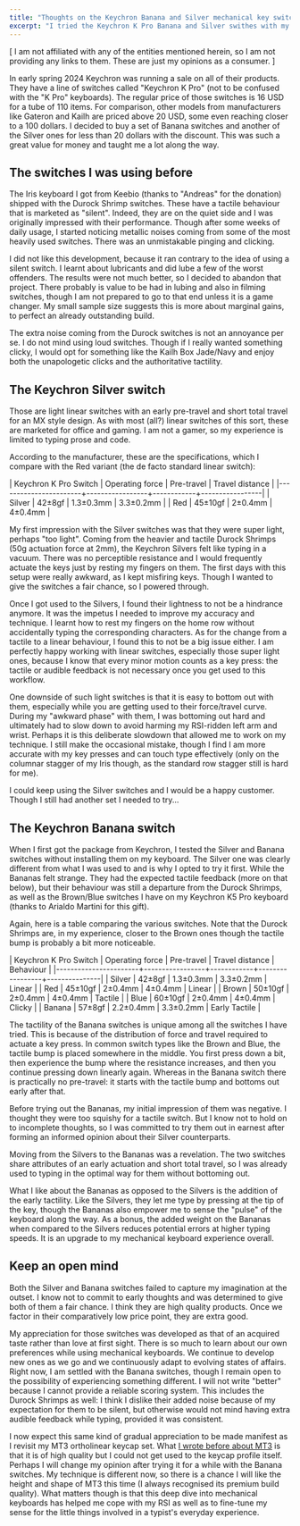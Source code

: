 ```yaml
---
title: "Thoughts on the Keychron Banana and Silver mechanical key switches"
excerpt: "I tried the Keychron K Pro Banana and Silver swithes with my Iris keyboard. They are nice, though I had to get used to them."
---
```


[ I am not affiliated with any of the entities mentioned herein, so I
  am not providing any links to them. These are just my opinions as a
  consumer. ]

In early spring 2024 Keychron was running a sale on all of their
products. They have a line of switches called "Keychron K Pro" (not to
be confused with the "K Pro" keyboards). The regular price of those
switches is 16 USD for a tube of 110 items. For comparison, other
models from manufacturers like Gateron and Kailh are priced above 20
USD, some even reaching closer to a 100 dollars. I decided to buy a
set of Banana switches and another of the Silver ones for less than 20
dollars with the discount. This was such a great value for money and
taught me a lot along the way.

## The switches I was using before

The Iris keyboard I got from Keebio (thanks to "Andreas" for the
donation) shipped with the Durock Shrimp switches. These have a
tactile behaviour that is marketed as "silent". Indeed, they are on
the quiet side and I was originally impressed with their performance.
Though after some weeks of daily usage, I started noticing metallic
noises coming from some of the most heavily used switches. There was
an unmistakable pinging and clicking.

I did not like this development, because it ran contrary to the idea
of using a silent switch. I learnt about lubricants and did lube a few
of the worst offenders. The results were not much better, so I decided
to abandon that project. There probably is value to be had in lubing
and also in filming switches, though I am not prepared to go to that
end unless it is a game changer. My small sample size suggests this is
more about marginal gains, to perfect an already outstanding build.

The extra noise coming from the Durock switches is not an annoyance
per se. I do not mind using loud switches. Though if I really wanted
something clicky, I would opt for something like the Kailh Box
Jade/Navy and enjoy both the unapologetic clicks and the authoritative
tactility.

## The Keychron Silver switch

Those are light linear switches with an early pre-travel and short
total travel for an MX style design. As with most (all?) linear
switches of this sort, these are marketed for office and gaming. I am
not a gamer, so my experience is limited to typing prose and code.

According to the manufacturer, these are the specifications, which I
compare with the Red variant (the de facto standard linear switch):

| Keychron K Pro Switch | Operating force | Pre-travel | Travel distance |
|-----------------------+-----------------+------------+-----------------|
| Silver                | 42±8gf          | 1.3±0.3mm  | 3.3±0.2mm       |
| Red                   | 45±10gf         | 2±0.4mm    | 4±0.4mm         |

My first impression with the Silver switches was that they were super
light, perhaps "too light". Coming from the heavier and tactile Durock
Shrimps (50g actuation force at 2mm), the Keychron Silvers felt like
typing in a vacuum. There was no perceptible resistance and I would
frequently actuate the keys just by resting my fingers on them. The
first days with this setup were really awkward, as I kept misfiring
keys. Though I wanted to give the switches a fair chance, so I powered
through.

Once I got used to the Silvers, I found their lightness to not be a
hindrance anymore. It was the impetus I needed to improve my accuracy
and technique. I learnt how to rest my fingers on the home row without
accidentally typing the corresponding characters. As for the change
from a tactile to a linear behaviour, I found this to not be a big
issue either. I am perfectly happy working with linear switches,
especially those super light ones, because I know that every minor
motion counts as a key press: the tactile or audible feedback is not
necessary once you get used to this workflow.

One downside of such light switches is that it is easy to bottom out
with them, especially while you are getting used to their force/travel
curve. During my "awkward phase" with them, I was bottoming out hard
and ultimately had to slow down to avoid harming my RSI-ridden left
arm and wrist. Perhaps it is this deliberate slowdown that allowed me
to work on my technique. I still make the occasional mistake, though I
find I am more accurate with my key presses and can touch type
effectively (only on the columnar stagger of my Iris though, as the
standard row stagger still is hard for me).

I could keep using the Silver switches and I would be a happy
customer. Though I still had another set I needed to try...

## The Keychron Banana switch

When I first got the package from Keychron, I tested the Silver and
Banana switches without installing them on my keyboard. The Silver one
was clearly different from what I was used to and is why I opted to
try it first. While the Bananas felt strange. They had the expected
tactile feedback (more on that below), but their behaviour was still a
departure from the Durock Shrimps, as well as the Brown/Blue switches
I have on my Keychron K5 Pro keyboard (thanks to Arialdo Martini for
this gift).

Again, here is a table comparing the various switches. Note that the
Durock Shrimps are, in my experience, closer to the Brown ones though
the tactile bump is probably a bit more noticeable.

| Keychron K Pro Switch | Operating force | Pre-travel | Travel distance | Behaviour     |
|-----------------------+-----------------+------------+-----------------+---------------|
| Silver                | 42±8gf          | 1.3±0.3mm  | 3.3±0.2mm       | Linear        |
| Red                   | 45±10gf         | 2±0.4mm    | 4±0.4mm         | Linear        |
| Brown                 | 50±10gf         | 2±0.4mm    | 4±0.4mm         | Tactile       |
| Blue                  | 60±10gf         | 2±0.4mm    | 4±0.4mm         | Clicky        |
| Banana                | 57±8gf          | 2.2±0.4mm  | 3.3±0.2mm       | Early Tactile |

The tactility of the Banana switches is unique among all the switches
I have tried. This is because of the distribution of force and travel
required to actuate a key press. In common switch types like the Brown
and Blue, the tactile bump is placed somewhere in the middle. You
first press down a bit, then experience the bump where the resistance
increases, and then you continue pressing down linearly again. Whereas
in the Banana switch there is practically no pre-travel: it starts
with the tactile bump and bottoms out early after that.

Before trying out the Bananas, my initial impression of them was
negative. I thought they were too squishy for a tactile switch. But I
know not to hold on to incomplete thoughts, so I was committed to try
them out in earnest after forming an informed opinion about their
Silver counterparts.

Moving from the Silvers to the Bananas was a revelation. The two
switches share attributes of an early actuation and short total
travel, so I was already used to typing in the optimal way for them
without bottoming out.

What I like about the Bananas as opposed to the Silvers is the
addition of the early tactility. Like the Silvers, they let me type by
pressing at the tip of the key, though the Bananas also empower me to
sense the "pulse" of the keyboard along the way. As a bonus, the added
weight on the Bananas when compared to the Silvers reduces potential
errors at higher typing speeds. It is an upgrade to my mechanical
keyboard experience overall.

## Keep an open mind

Both the Silver and Banana switches failed to capture my imagination
at the outset. I know not to commit to early thoughts and was
determined to give both of them a fair chance. I think they are high
quality products. Once we factor in their comparatively low price
point, they are extra good.

My appreciation for those switches was developed as that of an
acquired taste rather than love at first sight. There is so much to
learn about our own preferences while using mechanical keyboards. We
continue to develop new ones as we go and we continuously adapt to
evolving states of affairs. Right now, I am settled with the Banana
switches, though I remain open to the possibility of experiencing
something different. I will not write "better" because I cannot
provide a reliable scoring system. This includes the Durock Shrimps as
well: I think I dislike their added noise because of my expectation
for them to be silent, but otherwise would not mind having extra
audible feedback while typing, provided it was consistent.

I now expect this same kind of gradual appreciation to be made
manifest as I revisit my MT3 ortholinear keycap set. What [I wrote
before about MT3](https://protesilaos.com/keeb/2024-05-13-mt3-keycap-profile-impressions/)
is that it is of high quality but I could not get used to the keycap
profile itself. Perhaps I will change my opinion after trying it for a
while with the Banana switches. My technique is different now, so
there is a chance I will like the height and shape of MT3 this time (I
always recognised its premium build quality). What matters though is
that this deep dive into mechanical keyboards has helped me cope with
my RSI as well as to fine-tune my sense for the little things involved
in a typist's everyday experience.
